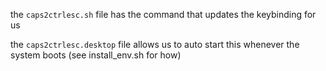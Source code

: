 the `caps2ctrlesc.sh` file has the command that updates the keybinding for us

the `caps2ctrlesc.desktop` file allows us to auto start this whenever the system boots (see install_env.sh for how)
